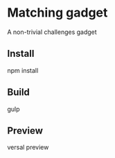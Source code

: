 # Matching gadget

A non-trivial challenges gadget

## Install

npm install

## Build

gulp

## Preview

versal preview
